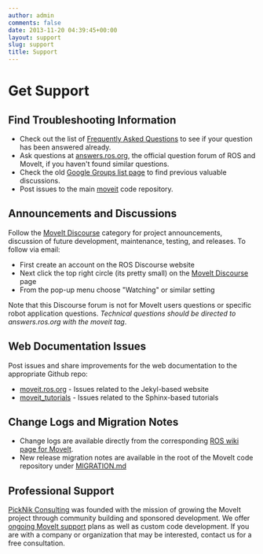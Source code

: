 ```yaml
---
author: admin
comments: false
date: 2013-11-20 04:39:45+00:00
layout: support
slug: support
title: Support
---
```


# Get Support

## Find Troubleshooting Information

  * Check out the list of [Frequently Asked Questions](/documentation/faqs) to see if your question has been answered already.
  * Ask questions at [answers.ros.org](http://answers.ros.org/), the official question forum of ROS and MoveIt, if you haven't found similar questions.
  * Check the old [Google Groups list page](https://groups.google.com/forum/#!forum/moveit-users) to find previous valuable discussions.
  * Post issues to the main [moveit](https://github.com/ros-planning/moveit/issues) code repository.

## Announcements and Discussions

Follow the [MoveIt Discourse](http://discourse.ros.org/c/moveit) category for project announcements, discussion of future development, maintenance, testing, and releases. To follow via email:

  * First create an account on the ROS Discourse website
  * Next click the top right circle (its pretty small) on the [MoveIt Discourse](http://discourse.ros.org/c/moveit) page
  * From the pop-up menu choose "Watching" or similar setting

Note that this Discourse forum is not for MoveIt users questions or specific robot application questions. *Technical questions should be directed to answers.ros.org with the moveit tag*.

## Web Documentation Issues

Post issues and share improvements for the web documentation to the appropriate Github repo:

  * [moveit.ros.org](https://github.com/ros-planning/moveit.ros.org/issues) - Issues related to the Jekyl-based website
  * [moveit_tutorials](https://github.com/ros-planning/moveit_tutorials) - Issues related to the Sphinx-based tutorials

## Change Logs and Migration Notes

  * Change logs are available directly from the corresponding [ROS wiki page for MoveIt](http://wiki.ros.org/moveit).
  * New release migration notes are available in the root of the MoveIt code repository under [MIGRATION.md](https://github.com/ros-planning/moveit/blob/master/MIGRATION.md)

## Professional Support

[PickNik Consulting](http://picknik.ai/) was founded with the mission of growing the MoveIt project through community building and sponsored development.
We offer [ongoing MoveIt support](https://picknik.ai/support/) plans as well as custom code development.
If you are with a company or organization that may be interested, contact us for a free consultation.
